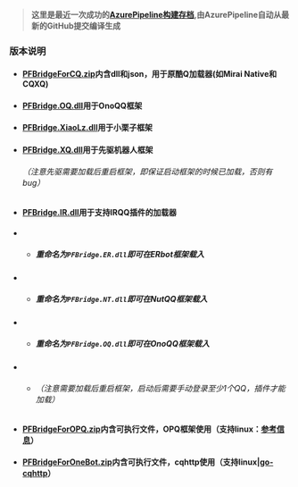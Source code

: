 > #### 这里是最近一次成功的[AzurePipeline构建存档](https://dev.azure.com/gaoxinhong2004/PFBridge/_build?definitionId=2&view=runs&statusFilter=succeeded),由AzurePipeline自动从最新的GitHub提交编译生成
### 版本说明
 - <h4><a href="https://github.91chifun.workers.dev/https://github.com//littlegao233/PFBridge/releases/download/v1-AzurePipelineBuild/PFBridgeForCQ.zip">PFBridgeForCQ.zip</a>内含dll和json，用于原酷Q加载器(如Mirai Native和CQXQ)</h4>
 - #### [PFBridge.OQ.dll](https://github.91chifun.workers.dev/https://github.com//littlegao233/PFBridge/releases/download/v1-AzurePipelineBuild/PFBridge.OQ.dll)用于OnoQQ框架
 - #### [PFBridge.XiaoLz.dll](https://github.91chifun.workers.dev/https://github.com//littlegao233/PFBridge/releases/download/v1-AzurePipelineBuild/PFBridge.XiaoLz.dll)用于小栗子框架
 - #### [PFBridge.XQ.dll](https://github.91chifun.workers.dev/https://github.com//littlegao233/PFBridge/releases/download/v1-AzurePipelineBuild/PFBridge.XQ.dll)用于先驱机器人框架<h6>（注意先驱需要加载后重启框架，即保证启动框架的时候已加载，否则有bug）</h6>
 - #### [PFBridge.IR.dll](https://github.91chifun.workers.dev/https://github.com//littlegao233/PFBridge/releases/download/v1-AzurePipelineBuild/PFBridge.IR.dll)用于支持IRQQ插件的加载器
 - - ##### 重命名为`PFBridge.ER.dll`即可在ERbot框架载入
 - - ##### 重命名为`PFBridge.NT.dll`即可在NutQQ框架载入
 - - ##### 重命名为`PFBridge.OQ.dll`即可在OnoQQ框架载入
 - - ###### （注意需要加载后重启框架，启动后需要手动登录至少1个QQ，插件才能加载）
 - #### [PFBridgeForOPQ.zip](https://github.91chifun.workers.dev/https://github.com//littlegao233/PFBridge/releases/download/v1-AzurePipelineBuild/PFBridgeForOPQ.zip)内含可执行文件，OPQ框架使用（支持linux：[参考信息](https://github.com/traceless0929/Traceless.OPQ)）
 - #### [PFBridgeForOneBot.zip](https://github.91chifun.workers.dev/https://github.com//littlegao233/PFBridge/releases/download/v1-AzurePipelineBuild/PFBridgeForOneBot.zip)内含可执行文件，cqhttp使用（支持linux|[go-cqhttp](https://github.com/Mrs4s/go-cqhttp)）